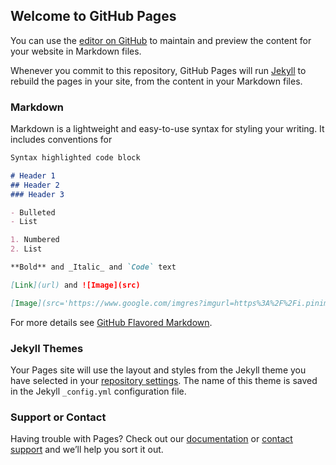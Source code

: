 ## Welcome to GitHub Pages

You can use the [editor on GitHub](https://github.com/byAbaddon/Basics-Online-Exam-Collection-with----JavaScript____and____Python/edit/gh-pages/index.md) to maintain and preview the content for your website in Markdown files.

Whenever you commit to this repository, GitHub Pages will run [Jekyll](https://jekyllrb.com/) to rebuild the pages in your site, from the content in your Markdown files.

### Markdown

Markdown is a lightweight and easy-to-use syntax for styling your writing. It includes conventions for

```markdown
Syntax highlighted code block

# Header 1
## Header 2
### Header 3

- Bulleted
- List

1. Numbered
2. List

**Bold** and _Italic_ and `Code` text

[Link](url) and ![Image](src)

[Image](src='https://www.google.com/imgres?imgurl=https%3A%2F%2Fi.pinimg.com%2Foriginals%2F20%2Fd9%2F6d%2F20d96db773e87a340b8d52140310784b.jpg&imgrefurl=https%3A%2F%2Fwww.pinterest.com%2Fpin%2F331225747589067177%2F&tbnid=-lhhNAObZx7-6M&vet=12ahUKEwj9maaC-5nuAhVQ4oUKHRPKC8YQMygAegUIARCOAQ..i&docid=5kh4aijmkkclgM&w=750&h=937&q=sexy%20girls&ved=2ahUKEwj9maaC-5nuAhVQ4oUKHRPKC8YQMygAegUIARCOAQ' )
```

For more details see [GitHub Flavored Markdown](https://guides.github.com/features/mastering-markdown/).

### Jekyll Themes

Your Pages site will use the layout and styles from the Jekyll theme you have selected in your [repository settings](https://github.com/byAbaddon/Basics-Online-Exam-Collection-with----JavaScript____and____Python/settings). The name of this theme is saved in the Jekyll `_config.yml` configuration file.

### Support or Contact

Having trouble with Pages? Check out our [documentation](https://docs.github.com/categories/github-pages-basics/) or [contact support](https://github.com/contact) and we’ll help you sort it out.
